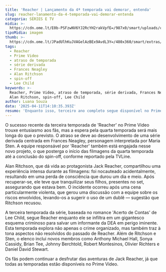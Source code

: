 ```yaml
---
title: 'Reacher | Lançamento da 4ª temporada vai demorar, entenda'
slug: reacher-lanamento-da-4-temporada-vai-demorar-entenda
categoria: SÉRIES E TV
midia: >-
  https://cdn.ome.lt/E0b-PSFzwNV6YJ2RcYH2rakVpfE=/987x0/smart/uploads/conteudo/fotos/OMELETE_CAPA_-_2025-04-11T104230.621.png
tipoMidia: imagem
thumb: >-
  https://cdn.ome.lt/JPadUlhKuJVAGelAzBEx9AvdL3Y=/480x360/smart/extras/conteudos/omelete_THUMB_-_2025-04-11T104213.952.png
tags:
  - Reacher
  - Prime Video
  - atraso de temporada
  - série derivada
  - Frances Neagley
  - Alan Ritchson
  - spin-off
  - Lee Child
keywords: >-
  Reacher, Prime Video, atraso de temporada, série derivada, Frances Neagley,
  Alan Ritchson, spin-off, Lee Child
author: Luana Souza
data: '2025-04-11T14:10:35.393Z'
resumo: 'Enquanto isso, terceiro ano completo segue disponível no Prime Video'
---
```


O sucesso recente da terceira temporada de 'Reacher' no Prime Video trouxe entusiasmo aos fãs, mas a espera pela quarta temporada será mais longa do que o previsto. O atraso se deve ao desenvolvimento de uma série derivada centrada em Frances Neagley, personagem interpretada por Maria Sten. A equipe responsável por 'Reacher' também está engajada nesse novo projeto, o que posterga o início das filmagens da quarta temporada até a conclusão do spin-off, conforme reportado pela TVLine.

Alan Ritchson, que dá vida ao protagonista Jack Reacher, compartilhou uma experiência intensa durante as filmagens: foi nocauteado acidentalmente, resultando em uma perda de consciência que durou um dia e meio. Após recuperar-se, ele teve que tranquilizar seus filhos, presentes no set, assegurando que estava bem. O incidente ocorreu após uma cena particularmente violenta, que gerou uma discussão com a equipe sobre os riscos envolvidos, levando-os a sugerir o uso de um dublê — sugestão que Ritchson recusou.

A terceira temporada da série, baseada no romance 'Acerto de Contas' de Lee Child, segue Reacher enquanto ele se infiltra em um gigantesco esquema criminoso para salvar um informante da DEA em perigo iminente. Esta temporada explora não apenas o crime organizado, mas também traz à tona aspectos não resolvidos do passado de Reacher. Além de Ritchson e Sten, o elenco inclui novos membros como Anthony Michael Hall, Sonya Cassidy, Brian Tee, Johnny Berchtold, Robert Montesinos, Olivier Richters e Daniel David Stewart.

Os fãs podem continuar a desfrutar das aventuras de Jack Reacher, já que todas as temporadas estão disponíveis no Prime Video.
